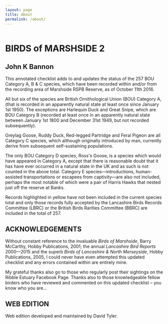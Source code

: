 ```yaml
---
layout: page
title: About
permalink: /about/
---
```

<img src="{{ site.github.url }}/img/landscape1.jpg" alt="">

# BIRDS of MARSHSIDE 2

## John K Bannon

This annotated checklist adds to and updates the status of the 257 BOU Category A, B & C species, which have been recorded within and/or from the recording area of Marshside RSPB Reserve, as of October 11th 2016.

All but six of the species are British Ornithological Union (BOU) Category A, (that is recorded in an apparently natural state at least once since January 1st 1950). The exceptions are Harlequin Duck and Great Snipe, which are BOU Category B (recorded at least once in an apparently natural state between January 1st 1800 and December 31st 1949, but not recorded subsequently).

Greylag Goose, Ruddy Duck, Red-legged Partridge and Feral Pigeon are all Category C species, which although originally introduced by man, currently derive from subsequent self-sustaining populations.

The only BOU Category D species, Ross's Goose, is a species which would have appeared in Category A, except that there is reasonable doubt that it has have ever occurred in a natural state in the UK and as such is not counted in the above total. Category E species—introductions, human-assisted transportations or escapees from captivity—are also not included, perhaps the most notable of which were a pair of Harris Hawks that nested just off the reserve at Banks.

Records highlighted in yellow have not been included in the current species total and only those records fully accepted by the Lancashire Birds Records Committee (LBRC) or the British Birds Rarities Committee (BBRC) are included in the total of 257.

## ACKNOWLEDGEMENTS

Without constant reference to the invaluable *Birds of Marshside*, Barry McCarthy, Hobby Publications, 2001; the annual *Lancashire Bird Reports* 2000—2015 and the superb *Birds of Lancashire & North Merseyside*, Hobby Publications, 2005, I could never have even attempted this updated checklist and any errors contained within are entirely mine.

My grateful thanks also go to those who regularly post their sightings on the Ribble Estuary Facebook Page. Thanks also to those knowledgeable fellow birders who have reviewed and commented on this updated checklist – you know who you are…

## WEB EDITION

Web edition developed and maintained by David Tyler.